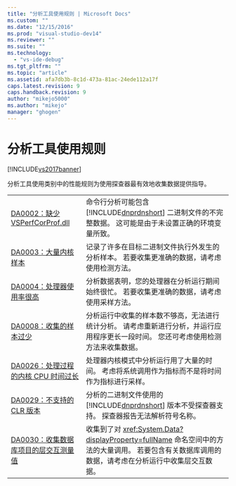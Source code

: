 ```yaml
---
title: "分析工具使用规则 | Microsoft Docs"
ms.custom: ""
ms.date: "12/15/2016"
ms.prod: "visual-studio-dev14"
ms.reviewer: ""
ms.suite: ""
ms.technology: 
  - "vs-ide-debug"
ms.tgt_pltfrm: ""
ms.topic: "article"
ms.assetid: afa7db3b-8c1d-473a-81ac-24ede112a17f
caps.latest.revision: 9
caps.handback.revision: 9
author: "mikejo5000"
ms.author: "mikejo"
manager: "ghogen"
---
```

# 分析工具使用规则
[!INCLUDE[vs2017banner](../code-quality/includes/vs2017banner.md)]

分析工具使用类别中的性能规则为使用探查器最有效地收集数据提供指导。  
  
|||  
|-|-|  
|[DA0002：缺少 VSPerfCorProf.dll](../profiling/da0002-vsperfcorprof-dll-is-missing.md)|命令行分析可能包含 [!INCLUDE[dnprdnshort](../code-quality/includes/dnprdnshort_md.md)] 二进制文件的不完整数据。  这可能是由于未设置正确的环境变量所致。|  
|[DA0003：大量内核样本](../profiling/da0003-many-kernel-samples.md)|记录了许多在目标二进制文件执行外发生的分析样本。  若要收集更准确的数据，请考虑使用检测方法。|  
|[DA0004：处理器使用率很高](../profiling/da0004-high-processor-usage.md)|分析数据表明，您的处理器在分析运行期间始终很忙。  若要收集更准确的数据，请考虑使用采样方法。|  
|[DA0008：收集的样本过少](../profiling/da0008-few-samples-collected.md)|分析运行中收集的样本数不够高，无法进行统计分析。  请考虑重新进行分析，并运行应用程序更长一段时间。  您还可考虑使用检测方法来收集数据。|  
|[DA0026：处理过程的内核 CPU 时间过长](../Topic/DA0026:%20Excessive%20kernel%20CPU%20time%20processing.md)|处理器内核模式中分析运行用了大量的时间。  考虑将系统调用作为指标而不是将时间作为指标进行采样。|  
|[DA0029：不支持的 CLR 版本](../profiling/da0029-unsupported-clr-version.md)|分析的二进制文件使用的 [!INCLUDE[dnprdnshort](../code-quality/includes/dnprdnshort_md.md)] 版本不受探查器支持。  探查器报告无法解析符号名称。|  
|[DA0030：收集数据库项目的层交互测量值](../profiling/da0030-gather-tier-interaction-measurements-for-database-projects.md)|收集到了对 <xref:System.Data?displayProperty=fullName> 命名空间中的方法的大量调用。  若要包含有关数据库调用的数据，请考虑在分析运行中收集层交互数据。|